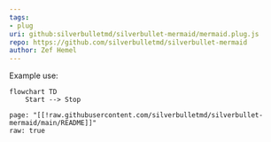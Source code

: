 ```yaml
---
tags:
- plug
uri: github:silverbulletmd/silverbullet-mermaid/mermaid.plug.js
repo: https://github.com/silverbulletmd/silverbullet-mermaid
author: Zef Hemel
---
```


Example use:
```mermaid
flowchart TD
    Start --> Stop
```

```template
page: "[[!raw.githubusercontent.com/silverbulletmd/silverbullet-mermaid/main/README]]"
raw: true
```
